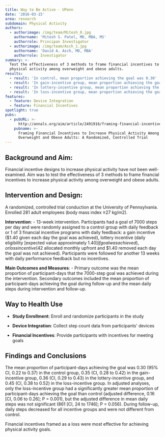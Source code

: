 ```yaml
---
title: Way to Be Active - UPenn
date: '2016-03-15'
area: research
subdomain: Physical Activity
authors:
  - authorimage: /img/team/Mitesh_0.jpg
    authorname: 'Mitesh S. Patel, MD, MBA, MS'
    authorrole: Principan Investigator
  - authorimage: /img/team/Asch_1.jpg
    authorname: 'David A. Asch, MD, MBA'
    authorrole: Investigator
summary: >-
  Test the effectiveness of 3 methods to frame financial incentives to increase
  physical activity among overweight and obese adults.
results:
  - result: 'In control, mean proportion achieving the goal was 0.30'
  - result: 'In gain-incentive group, mean proportion achieving the goal was 0.35'
  - result: 'In lottery-incentive group, mean proportion achieving the goal was 0.36'
  - result: 'In loss-incentive group, mean proportion achieving the goal was 0.45'
features:
  - feature: Device Integration
  - feature: Financial Incentives
spotlight: true
pubs:
  - pubURL: >-
      http://annals.org/aim/article/2491916/framing-financial-incentives-increase-physical-activity-among-overweight-obese-adults
    pubname: >-
      Framing Financial Incentives to Increase Physical Activity Among
      Overweight and Obese Adults: A Randomized, Controlled Trial
---
```

## Background and Aim:
Financial incentive designs to increase physical activity have not been well-examined. Aim was to test the effectiveness of 3 methods to frame financial incentives to increase physical activity among overweight and obese adults.

## Intervention and Design:
A randomized, controlled trial conduction at the University of Pennsylvania. Enrolled 281 adult employees (body mass index ≥27 kg/m2).

**Intervention**: - 13-week intervention. Participants had a goal of 7000 steps per day and were randomly assigned to a control group with daily feedback or 1 of 3 financial incentive programs with daily feedback: a gain incentive ($1.40 given each day the goal was achieved), lottery incentive (daily eligibility [expected value approximately $1.40] if goal was achieved), or loss incentive ($42 allocated monthly upfront and $1.40 removed each day the goal was not achieved). Participants were followed for another 13 weeks with daily performance feedback but no incentives.

**Main Outcomes and Measures**: - Primary outcome was the mean proportion of participant-days that the 7000-step goal was achieved during the intervention. Secondary outcomes included the mean proportion of participant-days achieving the goal during follow-up and the mean daily steps during intervention and follow-up.

## Way to Health Use

- **Study Enrollment**: Enroll and randomize participants in the study

- **Device Integration**: Collect step count data from participants' devices

- **Financial Incentives**: Provide participants with incentives for meeting goals

## Findings and Conclusions
The mean proportion of participant-days achieving the goal was 0.30 (95% CI, 0.22 to 0.37) in the control group, 0.35 (CI, 0.28 to 0.42) in the gain-incentive group, 0.36 (CI, 0.29 to 0.43) in the lottery-incentive group, and 0.45 (CI, 0.38 to 0.52) in the loss-incentive group. In adjusted analyses, only the loss-incentive group had a significantly greater mean proportion of participant-days achieving the goal than control (adjusted difference, 0.16 [CI, 0.06 to 0.26]; P = 0.001), but the adjusted difference in mean daily steps was not significant (861 [CI, 24 to 1746]; P = 0.056). During follow-up, daily steps decreased for all incentive groups and were not different from control.

Financial incentives framed as a loss were most effective for achieving physical activity goals.
